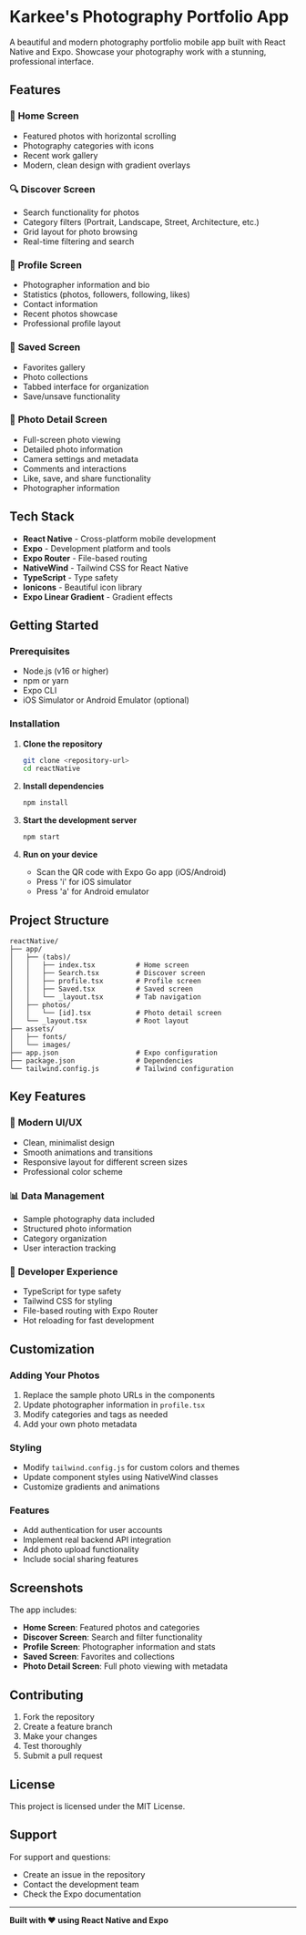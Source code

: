 # Karkee's Photography Portfolio App

A beautiful and modern photography portfolio mobile app built with React Native and Expo. Showcase your photography work with a stunning, professional interface.

## Features

### 📱 **Home Screen**
- Featured photos with horizontal scrolling
- Photography categories with icons
- Recent work gallery
- Modern, clean design with gradient overlays

### 🔍 **Discover Screen**
- Search functionality for photos
- Category filters (Portrait, Landscape, Street, Architecture, etc.)
- Grid layout for photo browsing
- Real-time filtering and search

### 👤 **Profile Screen**
- Photographer information and bio
- Statistics (photos, followers, following, likes)
- Contact information
- Recent photos showcase
- Professional profile layout

### 💾 **Saved Screen**
- Favorites gallery
- Photo collections
- Tabbed interface for organization
- Save/unsave functionality

### 📸 **Photo Detail Screen**
- Full-screen photo viewing
- Detailed photo information
- Camera settings and metadata
- Comments and interactions
- Like, save, and share functionality
- Photographer information

## Tech Stack

- **React Native** - Cross-platform mobile development
- **Expo** - Development platform and tools
- **Expo Router** - File-based routing
- **NativeWind** - Tailwind CSS for React Native
- **TypeScript** - Type safety
- **Ionicons** - Beautiful icon library
- **Expo Linear Gradient** - Gradient effects

## Getting Started

### Prerequisites
- Node.js (v16 or higher)
- npm or yarn
- Expo CLI
- iOS Simulator or Android Emulator (optional)

### Installation

1. **Clone the repository**
   ```bash
   git clone <repository-url>
   cd reactNative
   ```

2. **Install dependencies**
   ```bash
   npm install
   ```

3. **Start the development server**
   ```bash
   npm start
   ```

4. **Run on your device**
   - Scan the QR code with Expo Go app (iOS/Android)
   - Press 'i' for iOS simulator
   - Press 'a' for Android emulator

## Project Structure

```
reactNative/
├── app/
│   ├── (tabs)/
│   │   ├── index.tsx          # Home screen
│   │   ├── Search.tsx         # Discover screen
│   │   ├── profile.tsx        # Profile screen
│   │   ├── Saved.tsx          # Saved screen
│   │   └── _layout.tsx        # Tab navigation
│   ├── photos/
│   │   └── [id].tsx           # Photo detail screen
│   └── _layout.tsx            # Root layout
├── assets/
│   ├── fonts/
│   └── images/
├── app.json                   # Expo configuration
├── package.json               # Dependencies
└── tailwind.config.js         # Tailwind configuration
```

## Key Features

### 🎨 **Modern UI/UX**
- Clean, minimalist design
- Smooth animations and transitions
- Responsive layout for different screen sizes
- Professional color scheme

### 📊 **Data Management**
- Sample photography data included
- Structured photo information
- Category organization
- User interaction tracking

### 🔧 **Developer Experience**
- TypeScript for type safety
- Tailwind CSS for styling
- File-based routing with Expo Router
- Hot reloading for fast development

## Customization

### Adding Your Photos
1. Replace the sample photo URLs in the components
2. Update photographer information in `profile.tsx`
3. Modify categories and tags as needed
4. Add your own photo metadata

### Styling
- Modify `tailwind.config.js` for custom colors and themes
- Update component styles using NativeWind classes
- Customize gradients and animations

### Features
- Add authentication for user accounts
- Implement real backend API integration
- Add photo upload functionality
- Include social sharing features

## Screenshots

The app includes:
- **Home Screen**: Featured photos and categories
- **Discover Screen**: Search and filter functionality
- **Profile Screen**: Photographer information and stats
- **Saved Screen**: Favorites and collections
- **Photo Detail Screen**: Full photo viewing with metadata

## Contributing

1. Fork the repository
2. Create a feature branch
3. Make your changes
4. Test thoroughly
5. Submit a pull request

## License

This project is licensed under the MIT License.

## Support

For support and questions:
- Create an issue in the repository
- Contact the development team
- Check the Expo documentation

---

**Built with ❤️ using React Native and Expo**


